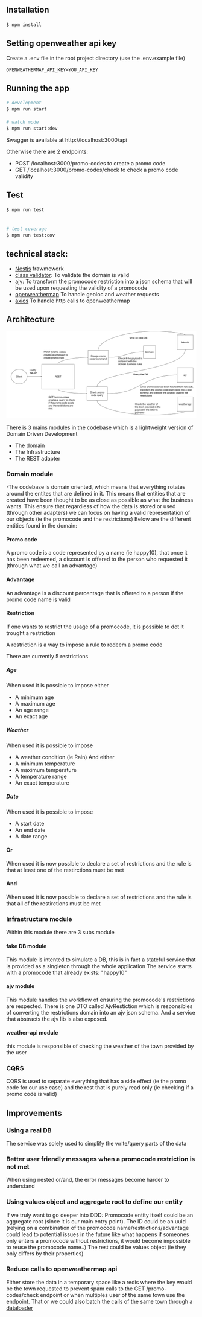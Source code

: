 
## Installation

```bash
$ npm install
```

## Setting openweather api key

Create a .env file in the root project directory (use the .env.example file)

```
OPENWEATHERMAP_API_KEY=YOU_API_KEY

```

## Running the app

```bash
# development
$ npm run start

# watch mode
$ npm run start:dev
```

Swagger is available at http://localhost:3000/api

Otherwise there are 2 endpoints:
- POST /localhost:3000/promo-codes to create a promo code
- GET /localhost:3000/promo-codes/check to check a promo code validity

## Test

```bash
$ npm run test


# test coverage
$ npm run test:cov
```

## technical stack:
- [Nestjs](https://nestjs.com/) frawmework 
- [class validator](https://github.com/typestack/class-validator): To validate the domain is valid 
- [ajv](https://ajv.js.org/): To transform the promocode restriction into a json schema that will be used upon requesting the validity of a promocode
- [openweathermap](https://openweathermap.org/) To handle geoloc and weather requests
- [axios](https://axios-http.com/fr/docs/intro) To handle http calls to openweathermap

##  Architecture

![Architecture](./img/Architecture.svg)

There is 3 mains modules in the codebase which is a lightweight version of Domain Driven Development
- The domain
- The Infrastructure 
- The REST adapter
  
### Domain module
-The codebase is domain oriented, which means that everything rotates around the entites that are defined in it. This means that entities that are created have been thought to be as close as possible as what the business wants. This ensure that regardless of how the data is stored or used (through other adapters) we can focus on having a valid representation of our objects (ie the promocode and the restrictions)
Below are the different entities found in the domain:

#### Promo code
A promo code is a code represented by a name (ie happy10), that once it has been redeemed, a discount is offered to the person who requested it (through what we call an advantage)

#### Advantage
An advantage is a discount percentage that is offered to a person if the promo code name is valid

#### Restriction
If one wants to restrict the usage of a promocode, it is possible to dot it trought a restriction

A restriction is a way to impose a rule to redeem a promo code 

There are currently 5 restrictions

##### Age
When used it is possible to impose either
- A minimum age
- A maximum age
- An age range
- An exact age
##### Weather
When used it is possible to impose
- A weather condition (ie Rain)
And either
- A minimum temperature
- A maximum temperature
- A temperature range
- An exact temperature
##### Date
When used it is possible to impose
- A start date
- An end date
- A date range
#### Or
When used it is now possible to declare a set of restrictions and the rule is that at least one of the restirctions must be met
#### And
When used it is now possible to declare a set of restrictions and the rule is that all of the restirctions must be met


### Infrastructure module
Within this module there are 3 subs module

#### fake DB module
This module is intented to simulate a DB, this is in fact a stateful service that is provided as a singleton through the whole application
The service starts with a promocode that already exists: "happy10"

#### ajv module
This module handles the workflow of ensuring the promocode's restrictions are respected.
There is one DTO called AjvRestiction which is responsibles of converting the restrictions domain into an ajv json schema. And a service that abstracts the ajv lib is also exposed.

#### weather-api module
this module is responsible of checking the weather of the town provided by the user

### CQRS
CQRS is used to separate everything that has a side effect (ie the promo code for our use case) and the rest that is purely read only (ie checking if a promo code is valid)

## Improvements

### Using a real DB 
The service was solely used to simplify the write/query parts of the data

### Better user friendly messages when a promocode restriction is not met
When using nested or/and, the error messages become harder to understand

### Using values object and aggregate root to define our entity
If we truly want to go deeper into DDD:
Promocode entity itself could be an aggregate root (since it is our main entry point). The ID could be an uuid (relying on a combination of the promocode name/restrictions/advantage could lead to potential issues in the future like what happens if someones only enters a promocode without restrictions, it would become impossible to reuse the promocode name..)
The rest could be values object (ie they only differs by their properties)

### Reduce calls to openweathermap api
Either store the data in a temporary space like a redis where the key would be the town requested to prevent spam calls to the GET /promo-codes/check endpoint or when multiples user of the same town use the endpoint.  That or we could also batch the calls of the same town through a [dataloader](https://www.npmjs.com/package/dataloader)



